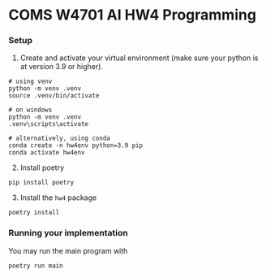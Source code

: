 # COMS W4701 AI HW4 Programming


### Setup
1. Create and activate your virtual environment (make sure your python is at version 3.9 or higher).
```
# using venv
python -m venv .venv
source .venv/bin/activate   

# on windows
python -m venv .venv
.venv\scripts\activate

# alternatively, using conda
conda create -n hw4env python=3.9 pip
conda activate hw4env
```

2. Install poetry
```
pip install poetry
```

3. Install the `hw4` package
```
poetry install
```

###  Running your implementation
You may run the main program with
```
poetry run main
```

